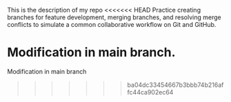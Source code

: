 This is the description of my repo
<<<<<<< HEAD
Practice creating branches for feature development, merging branches, and resolving merge conflicts to simulate a common collaborative workflow on Git and GitHub.


Modification in main branch.
=======
Modification in main branch
>>>>>>> ba04dc33454667b3bbb74b216affc44ca902ec64
